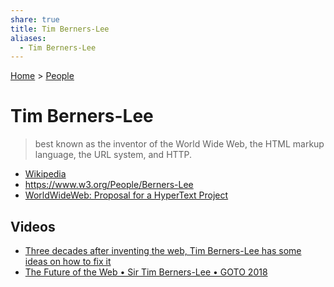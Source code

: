 ```yaml
---
share: true
title: Tim Berners-Lee
aliases:
  - Tim Berners-Lee
---
```

[Home](../index.md) > [People](./index.md)  
# Tim Berners-Lee  
> best known as the inventor of the World Wide Web, the HTML markup language, the URL system, and HTTP.  
- [Wikipedia](https://wikipedia.org/wiki/Tim_Berners-Lee)  
- https://www.w3.org/People/Berners-Lee  
- [WorldWideWeb: Proposal for a HyperText Project](https://info.cern.ch/hypertext/WWW/Proposal.html)  
  
## Videos  
- [Three decades after inventing the web, Tim Berners-Lee has some ideas on how to fix it](../videos/three-decades-after-inventing-the-web-tim-berners-lee-has-some-ideas-on-how-to-fix-it.md)  
- [The Future of the Web • Sir Tim Berners-Lee • GOTO 2018](../videos/the-future-of-the-web-sir-tim-berners-lee-goto-2018.md)  
